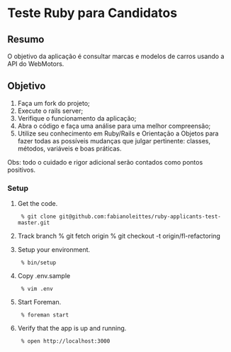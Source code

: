 # Teste Ruby para Candidatos

## Resumo

O objetivo da aplicação é consultar marcas e modelos de carros usando a API do WebMotors.

## Objetivo

1. Faça um fork do projeto;
2. Execute o rails server;
3. Verifique o funcionamento da aplicação;
4. Abra o código e faça uma análise para uma melhor compreensão;
5. Utilize seu conhecimento em Ruby/Rails e Orientação a Objetos para fazer todas as possíveis mudanças que julgar pertinente: classes, métodos, variáveis e boas práticas.

Obs: todo o cuidado e rigor adicional serão contados como pontos positivos.


### Setup

1. Get the code.

        % git clone git@github.com:fabianoleittes/ruby-applicants-test-master.git
        
2. Track branch
        %  git fetch origin
        %  git checkout -t origin/fl-refactoring

3. Setup your environment.

        % bin/setup

4. Copy .env.sample

        % vim .env

5. Start Foreman.

        % foreman start

6. Verify that the app is up and running.

        % open http://localhost:3000
